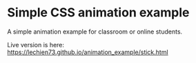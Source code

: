 # Simple CSS animation example

A simple animation example for classroom or online students.

Live version is here: https://lechien73.github.io/animation_example/stick.html